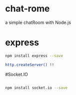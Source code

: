 # chat-rome
a simple chatRoom with Node.js

# express
```bash
npm install express --save

http.createServer() !!
```

#Socket.IO
```bash

npm install socket.io --save

```
